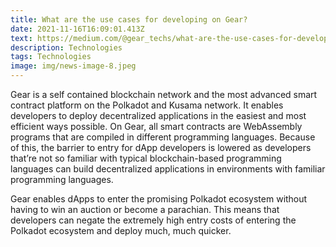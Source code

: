 ```yaml
---
title: What are the use cases for developing on Gear?
date: 2021-11-16T16:09:01.413Z
text: https://medium.com/@gear_techs/what-are-the-use-cases-for-developing-on-gear-aef94cdfc574
description: Technologies
tags: Technologies
image: img/news-image-8.jpeg
---
```

Gear is a self contained blockchain network and the most advanced smart contract platform on the Polkadot and Kusama network. It enables developers to deploy decentralized applications in the easiest and most efficient ways possible. On Gear, all smart contracts are WebAssembly programs that are compiled in different programming languages. Because of this, the barrier to entry for dApp developers is lowered as developers that’re not so familiar with typical blockchain-based programming languages can build decentralized applications in environments with familiar programming languages.

Gear enables dApps to enter the promising Polkadot ecosystem without having to win an auction or become a parachian. This means that developers can negate the extremely high entry costs of entering the Polkadot ecosystem and deploy much, much quicker.